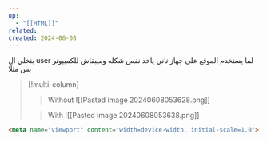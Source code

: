 ```yaml
---
up:
  - "[[HTML]]"
related: 
created: 2024-06-08
---
```


بتخلي ال user لما يستخدم الموقع على جهاز تاني ياخد نفس شكله وميبقاش للكمبيوتر بس مثلًا
>[!multi-column]
>> Without
>> ![[Pasted image 20240608053628.png]]
>
>> With
>> ![[Pasted image 20240608053638.png]]

```html
<meta name="viewport" content="width=device-width, initial-scale=1.0">
```